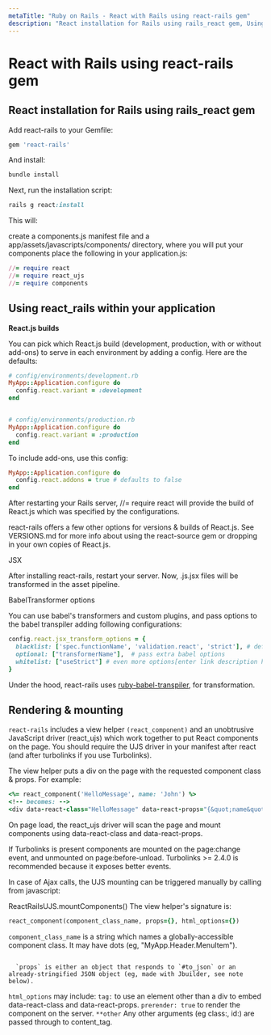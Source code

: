 ```yaml
---
metaTitle: "Ruby on Rails - React with Rails using react-rails gem"
description: "React installation for Rails using rails_react gem, Using react_rails within your application, Rendering & mounting"
---
```


# React with Rails using react-rails gem



## React installation for Rails using rails_react gem


Add react-rails to your Gemfile:

```ruby
gem 'react-rails'

```

And install:

```ruby
bundle install

```

Next, run the installation script:

```ruby
rails g react:install

```

This will:

create a components.js manifest file and a app/assets/javascripts/components/ directory, where you will put your components
place the following in your application.js:

```ruby
//= require react
//= require react_ujs
//= require components

```



## Using react_rails within your application


**React.js builds**

You can pick which React.js build (development, production, with or without add-ons) to serve in each environment by adding a config. Here are the defaults:

```ruby
# config/environments/development.rb
MyApp::Application.configure do
  config.react.variant = :development
end


# config/environments/production.rb
MyApp::Application.configure do
  config.react.variant = :production
end

```

To include add-ons, use this config:

```ruby
MyApp::Application.configure do
  config.react.addons = true # defaults to false
end

```

After restarting your Rails server, //= require react will provide the build of React.js which was specified by the configurations.

react-rails offers a few other options for versions & builds of React.js. See VERSIONS.md for more info about using the react-source gem or dropping in your own copies of React.js.

JSX

After installing react-rails, restart your server. Now, .js.jsx files will be transformed in the asset pipeline.

BabelTransformer options

You can use babel's transformers and custom plugins, and pass options to the babel transpiler adding following configurations:

```ruby
config.react.jsx_transform_options = {
  blacklist: ['spec.functionName', 'validation.react', 'strict'], # default options
  optional: ["transformerName"],  # pass extra babel options
  whitelist: ["useStrict"] # even more options[enter link description here][1]
}

```

Under the hood, react-rails uses [ruby-babel-transpiler](https://github.com/babel/ruby-babel-transpiler), for transformation.



## Rendering & mounting


`react-rails` includes a view helper `(react_component)` and an unobtrusive JavaScript driver (react_ujs) which work together to put React components on the page. You should require the UJS driver in your manifest after react (and after turbolinks if you use Turbolinks).

The view helper puts a div on the page with the requested component class & props. For example:

```ruby
<%= react_component('HelloMessage', name: 'John') %>
<!-- becomes: -->
<div data-react-class="HelloMessage" data-react-props="{&quot;name&quot;:&quot;John&quot;}"></div>

```

On page load, the react_ujs driver will scan the page and mount components using data-react-class and data-react-props.

If Turbolinks is present components are mounted on the page:change event, and unmounted on page:before-unload. Turbolinks >= 2.4.0 is recommended because it exposes better events.

In case of Ajax calls, the UJS mounting can be triggered manually by calling from javascript:

ReactRailsUJS.mountComponents()
The view helper's signature is:

```ruby
react_component(component_class_name, props={}, html_options={})

```

`component_class_name` is a string which names a globally-accessible    component class. It may have dots (eg, "MyApp.Header.MenuItem").

```

  `props` is either an object that responds to `#to_json` or an    already-stringified JSON object (eg, made with Jbuilder, see note    below).

```

`html_options` may include:    `tag:` to use an element other than a div to embed data-react-class and data-react-props.    `prerender: true` to render the component on the server.
`**other` Any other arguments (eg class:, id:) are passed through to content_tag.

